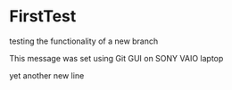 # FirstTest
testing the functionality of a new branch

This message was set using Git GUI on SONY VAIO laptop

yet another new line
